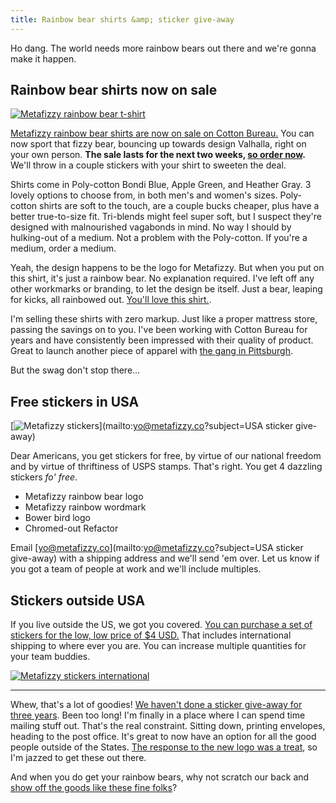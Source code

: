 ```yaml
---
title: Rainbow bear shirts &amp; sticker give-away
---
```


Ho dang. The world needs more rainbow bears out there and we're gonna make it happen.

## Rainbow bear shirts now on sale

[![Metafizzy rainbow bear t-shirt](https://i.imgur.com/jmMTtGD.jpg)](https://cottonbureau.com/products/fizzy-bear)

[Metafizzy rainbow bear shirts are now on sale on Cotton Bureau.](https://cottonbureau.com/products/fizzy-bear) You can now sport that fizzy bear, bouncing up towards design Valhalla, right on your own person. **The sale lasts for the next two weeks, [so order now](https://cottonbureau.com/products/fizzy-bear).** We'll throw in a couple stickers with your shirt to sweeten the deal.

Shirts come in Poly-cotton Bondi Blue, Apple Green, and Heather Gray. 3 lovely options to choose from, in both men's and women's sizes. Poly-cotton shirts are soft to the touch, are a couple bucks cheaper, plus have a better true-to-size fit. Tri-blends might feel super soft, but I suspect they're designed with malnourished vagabonds in mind. No way I should by hulking-out of a medium. Not a problem with the Poly-cotton. If you're a medium, order a medium.

Yeah, the design happens to be the logo for Metafizzy. But when you put on this shirt, it's just a rainbow bear. No explanation required. I've left off any other workmarks or branding, to let the design be itself. Just a bear, leaping for kicks, all rainbowed out. [You'll love this shirt.](https://cottonbureau.com/products/fizzy-bear).

I'm selling these shirts with zero markup. Just like a proper mattress store, passing the savings on to you. I've been working with Cotton Bureau for years and have consistently been impressed with their quality of product. Great to launch another piece of apparel with [the gang in Pittsburgh](https://twitter.com/metafizzyco/status/716671120146087937).

But the swag don't stop there...

## Free stickers in USA

[![Metafizzy stickers](https://i.imgur.com/5RfF9Qa.jpg)](mailto:yo@metafizzy.co?subject=USA sticker give-away)

Dear Americans, you get stickers for free, by virtue of our national freedom and by virtue of thriftiness of USPS stamps. That's right. You get 4 dazzling stickers _fo' free_.

+ Metafizzy rainbow bear logo
+ Metafizzy rainbow wordmark
+ Bower bird logo
+ Chromed-out Refactor

Email [yo@metafizzy.co](mailto:yo@metafizzy.co?subject=USA sticker give-away) with a shipping address and we'll send 'em over. Let us know if you got a team of people at work and we'll include multiples.

## Stickers outside USA

If you live outside the US, we got you covered. [You can purchase a set of stickers for the low, low price of $4 USD.](https://gum.co/metafizzy-stickers-intl) That includes international shipping to where ever you are. You can increase multiple quantities for your team buddies.

[![Metafizzy stickers international](https://i.imgur.com/FMCi2Rz.jpg)](https://gum.co/metafizzy-stickers-intl)

---

Whew, that's a lot of goodies! [We haven't done a sticker give-away for three years](http://metafizzy.co/blog/sticker-give-away/). Been too long! I'm finally in a place where I can spend time mailing stuff out. That's the real constraint. Sitting down, printing envelopes, heading to the post office. It's great to now have an option for all the good people outside of the States. [The response to the new logo was a treat](https://twitter.com/metafizzyco/status/712281507289640961), so I'm jazzed to get these out there.

And when you do get your rainbow bears, why not scratch our back and [show off the goods like these fine folks](https://twitter.com/metafizzyco/timelines/676774542568726528)?
